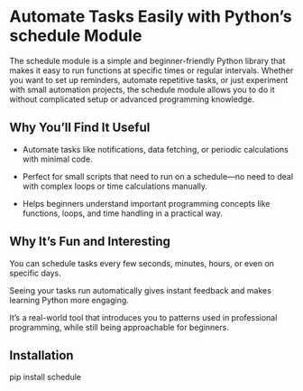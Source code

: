 # Automate Tasks Easily with Python’s schedule Module

The schedule module is a simple and beginner-friendly Python library that makes it easy to run functions at specific times or regular intervals. Whether you want to set up reminders, automate repetitive tasks, or just experiment with small automation projects, the schedule module allows you to do it without complicated setup or advanced programming knowledge.

## Why You’ll Find It Useful

- Automate tasks like notifications, data fetching, or periodic calculations with minimal code.

- Perfect for small scripts that need to run on a schedule—no need to deal with complex loops or time calculations manually.

- Helps beginners understand important programming concepts like functions, loops, and time handling in a practical way.

## Why It’s Fun and Interesting

You can schedule tasks every few seconds, minutes, hours, or even on specific days.

Seeing your tasks run automatically gives instant feedback and makes learning Python more engaging.

It’s a real-world tool that introduces you to patterns used in professional programming, while still being approachable for beginners.

## Installation

pip install schedule

## 
